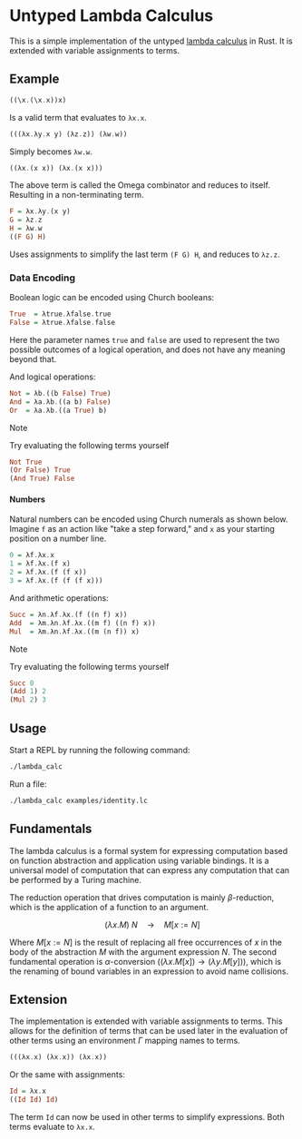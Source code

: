 # Untyped Lambda Calculus

This is a simple implementation of the untyped [lambda calculus](https://en.wikipedia.org/wiki/Lambda_calculus) in Rust.
It is extended with variable assignments to terms.

## Example

```hs
((\x.(\x.x))x)
```

Is a valid term that evaluates to `λx.x`.

```hs
(((λx.λy.x y) (λz.z)) (λw.w))
```

Simply becomes `λw.w`.

```hs
((λx.(x x)) (λx.(x x)))
```

The above term is called the Omega combinator and reduces to itself. Resulting in a non-terminating term.

```hs
F = λx.λy.(x y)
G = λz.z
H = λw.w
((F G) H)
```

Uses assignments to simplify the last term `(F G) H`, and reduces to `λz.z`.

### Data Encoding

Boolean logic can be encoded using Church booleans:

```hs
True  = λtrue.λfalse.true
False = λtrue.λfalse.false
```

Here the parameter names `true` and `false` are used to represent the two possible outcomes of a logical operation, and does not have any meaning beyond that.

And logical operations:

```hs
Not = λb.((b False) True)
And = λa.λb.((a b) False)
Or  = λa.λb.((a True) b)
```

> [!NOTE]
> Try evaluating the following terms yourself
>
> ```hs
> Not True
> (Or False) True
> (And True) False
> ```

#### Numbers

Natural numbers can be encoded using Church numerals as shown below.
Imagine `f` as an action like "take a step forward," and `x` as your starting position on a number line.

```hs
0 = λf.λx.x
1 = λf.λx.(f x)
2 = λf.λx.(f (f x))
3 = λf.λx.(f (f (f x)))
```

And arithmetic operations:

```hs
Succ = λn.λf.λx.(f ((n f) x))
Add  = λm.λn.λf.λx.((m f) ((n f) x))
Mul  = λm.λn.λf.λx.((m (n f)) x)
```

> [!NOTE]
> Try evaluating the following terms yourself
>
> ```hs
> Succ 0
> (Add 1) 2
> (Mul 2) 3
> ```

## Usage

Start a REPL by running the following command:

```bash
./lambda_calc
```

Run a file:

```bash
./lambda_calc examples/identity.lc
```

## Fundamentals

The lambda calculus is a formal system for expressing computation based on function abstraction and application using variable bindings.
It is a universal model of computation that can express any computation that can be performed by a Turing machine.

The reduction operation that drives computation is mainly $β$-reduction, which is the application of a function to an argument.

$$
(\lambda x.M)\ N \quad\rightarrow\quad M[x:=N]
$$

Where $M[x:=N]$ is the result of replacing all free occurrences of $x$ in the body of the abstraction $M$ with the argument expression $N$.
The second fundamental operation is $α$-conversion ($`(\lambda x.M[x]) \rightarrow (\lambda y.M[y])`$), which is the renaming of bound variables in an expression to avoid name collisions.

## Extension

The implementation is extended with variable assignments to terms.
This allows for the definition of terms that can be used later in the evaluation of other terms using an environment $\Gamma$ mapping names to terms.

```hs
(((λx.x) (λx.x)) (λx.x))
```

Or the same with assignments:

```hs
Id = λx.x
((Id Id) Id)
```

The term `Id` can now be used in other terms to simplify expressions.
Both terms evaluate to `λx.x`.
